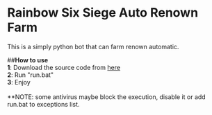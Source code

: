 # Rainbow Six Siege Auto Renown Farm

This is a simply python bot that can farm renown automatic.

##**How to use** <br>
**1**: Download the source code from [here](https://github.com/Xample33/Rainbow-Six-Auto-Renown-Farm) <br>
**2**: Run "run.bat" <br>
**3**: Enjoy <br>
<br>
**NOTE: some antivirus maybe block the execution, disable it or add run.bat to exceptions list.
